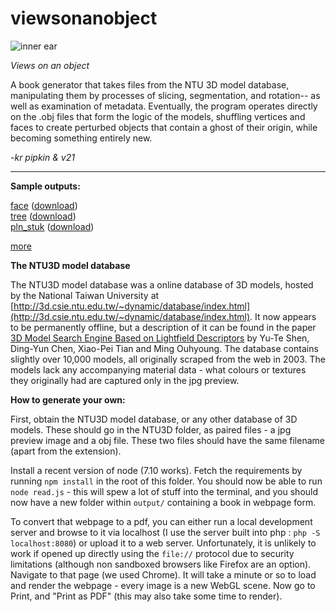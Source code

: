 # viewsonanobject

![inner ear](http://ifyoulived.org/earsmall.png)

_Views on an object_

A book generator that takes files from the NTU 3D model database, manipulating them by processes of slicing, segmentation, and rotation-- as well as examination of metadata. Eventually, the program operates directly on the .obj files that form the logic of the models, shuffling vertices and faces to create perturbed objects that contain a ghost of their origin, while becoming something entirely new.

_-kr pipkin & v21_

---

**Sample outputs:**

[face](examples/views%20on%20an%20object-face.pdf) ([download](https://github.com/v21/viewsonanobject/raw/master/examples/views%20on%20an%20object-face.pdf))  
[tree](examples/views%20on%20an%20object-tree.pdf) ([download](https://github.com/v21/viewsonanobject/raw/master/examples/views%20on%20an%20object-tree.pdf))  
[pln_stuk](examples/views%20on%20an%20object-pln_stuk.pdf) ([download](https://github.com/v21/viewsonanobject/raw/master/examples/views%20on%20an%20object-pln_stuk.pdf))  

[more](examples/extra)

**The NTU3D model database**

The NTU3D model database was a online database of 3D models, hosted by the National Taiwan University at [http://3d.csie.ntu.edu.tw/~dynamic/database/index.html](http://3d.csie.ntu.edu.tw/~dynamic/database/index.html). It now appears to be permanently offline, but a description of it can be found in the paper [3D Model Search Engine Based on Lightfield Descriptors](https://www.yumpu.com/en/document/view/18042248/3d-model-search-engine-based-on-lightfield-descriptors) by Yu-Te Shen, Ding-Yun Chen, Xiao-Pei Tian and Ming Ouhyoung. The database contains slightly over 10,000 models, all originally scraped from the web in 2003. The models lack any accompanying material data - what colours or textures they originally had are captured only in the jpg preview.

**How to generate your own:**

First, obtain the NTU3D model database, or any other database of 3D models. These should go in the NTU3D folder, as paired files - a jpg preview image and a obj file. These two files should have the same filename (apart from the extension).

Install a recent version of node (7.10 works). Fetch the requirements by running `npm install` in the root of this folder. You should now be able to run `node read.js` - this will spew a lot of stuff into the terminal, and you should now have a new folder within `output/` containing a book in webpage form.

To convert that webpage to a pdf, you can either run a local development server and browse to it via localhost (I use the server built into php : `php -S localhost:8080`) or upload it to a web server. Unfortunately, it is unlikely to work if opened up directly using the `file://` protocol due to security limitations (although non sandboxed browsers like Firefox are an option). Navigate to that page (we used Chrome). It will take a minute or so to load and render the webpage - every image is a new WebGL scene. Now go to Print, and "Print as PDF" (this may also take some time to render).
